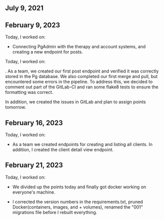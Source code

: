 ## July 9, 2021

## February 9, 2023

Today, I worked on:

* Connecting PgAdmin with the therapy and account systems, and creating a new endpoint for posts.

Today, I worked on:

.
As a team, we created our first post endpoint and verified it was correctly stored in the Pg database. We also completed our first merge and pull, but encountered some errors in the pipeline. To address this, we decided to comment out part of the GitLab-CI and ran some flake8 tests to ensure the formatting was correct.

In addition, we created the issues in GitLab and plan to assign points tomorrow.


## February 16, 2023

Today, I worked on:

* As a team we created endpoints for creating and listing all clients. In addition, I created the client detail view endpoint.

## February 21, 2023

Today, I worked on:

* We divided up the points today and finally got docker working on everyone's machine.

* I corrected the version numbers in the requirements.txt, pruned Docker(containers, images, and + volumes), renamed the "001" migrations file before I rebuilt everything.
